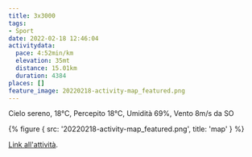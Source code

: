 ```yaml
---
title: 3x3000
tags:
- Sport
date: 2022-02-18 12:46:04
activitydata:
  pace: 4:52min/km
  elevation: 35mt
  distance: 15.01km
  duration: 4384
places: []
feature_image: 20220218-activity-map_featured.png
---
```


Cielo sereno, 18°C, Percepito 18°C, Umidità 69%, Vento 8m/s da SO

<!--more-->

{% figure { src: '20220218-activity-map_featured.png', title: 'map' } %}

[Link all'attività](https://strava.com/activities/6701406883).